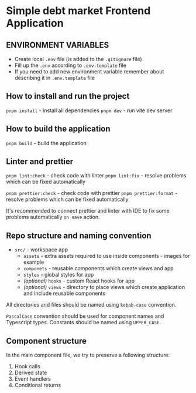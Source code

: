 # Simple debt market Frontend Application

## ENVIRONMENT VARIABLES

- Create local `.env` file (is added to the `.gitignore` file)
- Fill up the `.env` according to `.env.template` file
- If you need to add new environment variable remember about describing it in `.env.template` file

## How to install and run the project

`pnpm install` - install all dependencies
`pnpm dev` - run vite dev server

## How to build the application

`pnpm build` - build the application

## Linter and prettier

`pnpm lint:check` - check code with linter
`pnpm lint:fix` - resolve problems which can be fixed automatically

`pnpm prettier:check` - check code with prettier
`pnpm prettier:format` - resolve problems which can be fixed automatically

It's recommended to connect prettier and linter with IDE to fix some problems automatically `on save` action.

## Repo structure and naming convention

- `src/` - workspace app
  - `assets` - extra assets required to use inside components - images for example
  - `componets` - reusable components which create views and app
  - `styles` - global styles for app
  - _(optional)_ `hooks` - custom React hooks for app
  - _(optional)_ `views` - directory to place views which create application and include reusable components

All directories and files should be named using `kebab-case` convention.

`PascalCase` convention should be used for component names and Typescript types.
Constants should be named using `UPPER_CASE`.

## Component structure

In the main component file, we try to preserve a following structure:

1. Hook calls
2. Derived state
3. Event handlers
4. Conditional returns
